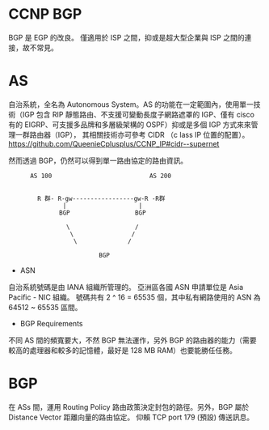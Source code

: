 # CCNP BGP

BGP 是 EGP 的改良。
僅適用於 ISP 之間，抑或是超大型企業與 ISP 之間的連接，故不常見。

# AS

自治系統，全名為 Autonomous System。AS 的功能在一定範圍內，使用單一技術（IGP 包含 RIP 靜態路由、不支援可變動長度子網路遮罩的 IGP、僅有 cisco 有的 EIGRP、可支援多品牌和多層級架構的 OSPF）抑或是多個 IGP 方式來來管理一群路由器（IGP），
其相關技術亦可參考 CIDR （c lass IP 位置的配置）。
https://github.com/QueenieCplusplus/CCNP_IP#cidr--supernet

然而透過 BGP，仍然可以得到單一路由協定的路由資訊。

          AS 100                           AS 200


            R 群- R-gw-----------------gw-R -R群
                   |                    |
                  BGP                  BGP
                  
                    \                  /
                     \                /
                      \              /
                      
                             BGP
                             

* ASN

自治系統號碼是由 IANA 組織所管理的。
亞洲區各國 ASN 申請單位是 Asia Pacific - NIC 組織。
號碼共有 2 ^ 16 = 65535 個，其中私有網路使用的 ASN 為 64512 ~ 65535 區間。 

* BGP Requirements

不同 AS 間的頻寬要大，不然 BGP 無法運作，另外 BGP 的路由器的能力（需要較高的處理器和較多的記憶體，最好是 128 MB RAM）也要能勝任任務。

# BGP 

  在 ASs 間，運用 Routing Policy 路由政策決定封包的路徑。另外，BGP 屬於 Distance Vector 距離向量的路由協定。
  仰賴 TCP port 179 (預設) 傳送訊息。
